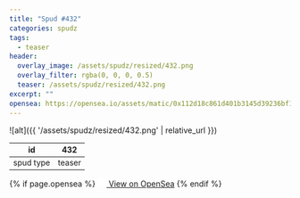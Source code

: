```yaml
---
title: "Spud #432"
categories: spudz
tags:
  - teaser
header:
  overlay_image: /assets/spudz/resized/432.png
  overlay_filter: rgba(0, 0, 0, 0.5)
  teaser: /assets/spudz/resized/432.png
excerpt: ""
opensea: https://opensea.io/assets/matic/0x112d18c861d401b3145d39236bf149f01e18beed/432
---
```

![alt]({{ '/assets/spudz/resized/432.png' | relative_url }})

| id | 432 |
|-|-|
| spud type | teaser |

{% if page.opensea %}
<a href="{{page.opensea}}" class="btn btn--info" onclick="window.open(this.href, '_blank'); return false;"><img src="/assets/images/opensea.svg" width="16px"><span>  View on OpenSea</span></a>
{% endif %}
